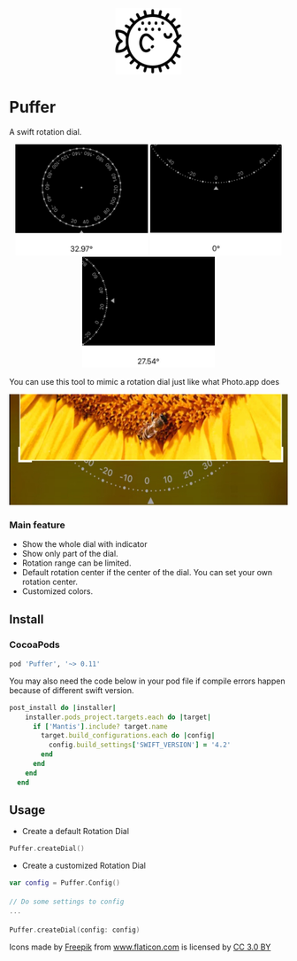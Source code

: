 <p align="center">
    <img src="Images/puffer.png" height="120" max-width="90%" alt="Mantis" />
</p>

# Puffer
A swift rotation dial.

<p align="center">
    <img src="Images/dial1.jpg" height="200" alt="Puffer" />
    <img src="Images/dial2.jpg" height="200" alt="Puffer" />
    <img src="Images/dial3.jpg" height="200" alt="Puffer" />
</p>

You can use this tool to mimic a rotation dial just like what Photo.app does
<p align="center">
    <img src="Images/Puffer demo.jpg" height="200" alt="Puffer demo"
</p>    

### Main feature

* Show the whole dial with indicator
* Show only part of the dial.
* Rotation range can be limited.
* Default rotation center if the center of the dial. You can set your own rotation center.
* Customized colors.

## Install

### CocoaPods

```ruby
pod 'Puffer', '~> 0.11'
```
You may also need the code below in your pod file if compile errors happen because of different swift version.

```ruby
post_install do |installer|
    installer.pods_project.targets.each do |target|
      if ['Mantis'].include? target.name
        target.build_configurations.each do |config|
          config.build_settings['SWIFT_VERSION'] = '4.2'
        end
      end
    end
  end
```
## Usage

* Create a default Rotation Dial
```swift
Puffer.createDial()
```

* Create a customized Rotation Dial
```swift
var config = Puffer.Config()

// Do some settings to config
...

Puffer.createDial(config: config)
```

<div>Icons made by <a href="https://www.freepik.com" title="Freepik">Freepik</a> from <a href="https://www.flaticon.com/" title="Flaticon">www.flaticon.com</a> is licensed by <a href="http://creativecommons.org/licenses/by/3.0/" title="Creative Commons BY 3.0" target="_blank">CC 3.0 BY</a></div>

